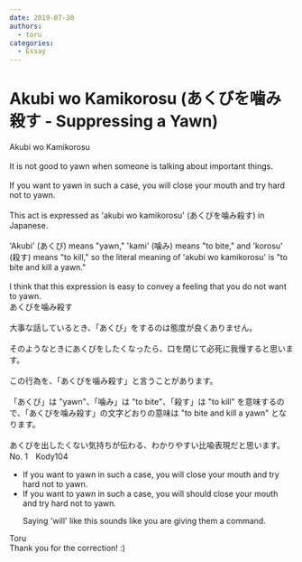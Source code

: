 ```yaml
---
date: 2019-07-30
authors:
  - toru
categories:
  - Essay
---
```


<h1 id="subject_show">Akubi wo Kamikorosu (あくびを噛み殺す - Suppressing a Yawn)</h1>
<div class="date" hidden>Jul 30, 2019 17:53</div>
<div id="post"><div id="body_show_ori">
Akubi wo Kamikorosu<br/><br/>It is not good to yawn when someone is talking about important things.<br/><br/>If you want to yawn in such a case, you will close your mouth and try hard not to yawn.<br/><br/>This act is expressed as 'akubi wo kamikorosu' (あくびを噛み殺す) in Japanese.<br/><br/>'Akubi' (あくび) means "yawn," 'kami' (噛み) means "to bite," and 'korosu' (殺す) means "to kill," so the literal meaning of 'akubi wo kamikorosu' is "to bite and kill a yawn."<br/><br/>I think that this expression is easy to convey a feeling that you do not want to yawn.
</div></div>

<!-- more -->

<div id="post_ja"><div id="body_show_mo">
あくびを噛み殺す<br/><br/>大事な話しているとき、「あくび」をするのは態度が良くありません。<br/><br/>そのようなときにあくびをしたくなったら、口を閉じて必死に我慢すると思います。<br/><br/>この行為を、「あくびを噛み殺す」と言うことがあります。<br/><br/>「あくび」は "yawn"、「噛み」は "to bite"、「殺す」は "to kill" を意味するので、「あくびを噛み殺す」の文字どおりの意味は "to bite and kill a yawn" となります。<br/><br/>あくびを出したくない気持ちが伝わる、わかりやすい比喩表現だと思います。
</div></div>
<div id="block"><div class="first_name"> No. 1　<span class="just_name">Kody104</span></div><div id="block2">
<ul class="correction_field">
<li class="incorrect">If you want to yawn in such a case, you will close your mouth and try hard not to yawn.</li>
<li class="corrected correct">
If you want to yawn in such a case, you <span class="sline">will</span> <span class="f_red">should</span> close your mouth and try hard not to yawn.
<p class="correction_comment">Saying 'will' like this sounds like you are giving them a command.</p>
</li>
</ul>
</div><div class="name"><span class="just_name">Toru</span><br>
Thank you for the correction! :)
</div>
</div>
